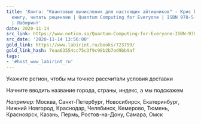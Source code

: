 ```yaml
---
title: 'Книга: "Квантовые вычисления для настоящих айтишников" - Крис Бернхард. Купить
  книгу, читать рецензии | Quantum Computing for Everyone | ISBN 978-5-4461-1332-3
  | Лабиринт'
date: 2020-11-14
src_link: https://www.notion.so/Quantum-Computing-for-Everyone-ISBN-978-5-4461-1332-3-6c984f07c73a451ba468f85c046c282d
src_date: '2020-11-14 13:56:00'
gold_link: https://www.labirint.ru/books/723759/
gold_link_hash: 7eaa63554cc75c3f9c98b2b7ed9bb9af
tags:
- '#host_www_labirint_ru'
---
```



Укажите регион, чтобы мы точнее рассчитали условия доставки



Начните вводить название города, страны, индекс, а мы подскажем




*Например:*
Москва,
 Санкт-Петербург,
 Новосибирск,
 Екатеринбург,
 Нижний Новгород,
 Краснодар,
 Челябинск,
 Кемерово,
 Тюмень,
 Красноярск,
 Казань,
 Пермь,
 Ростов-на-Дону,
 Самара,
 Омск